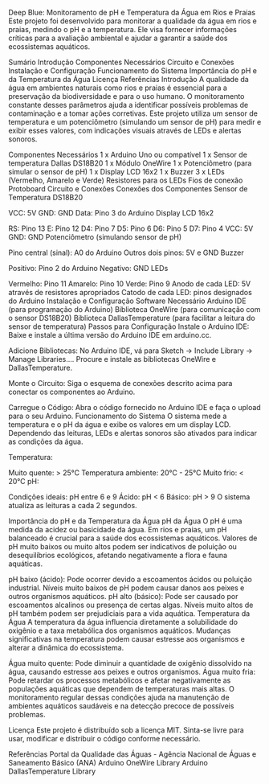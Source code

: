 Deep Blue: Monitoramento de pH e Temperatura da Água em Rios e Praias
Este projeto foi desenvolvido para monitorar a qualidade da água em rios e praias, medindo o pH e a temperatura. Ele visa fornecer informações críticas para a avaliação ambiental e ajudar a garantir a saúde dos ecossistemas aquáticos.

Sumário
Introdução
Componentes Necessários
Circuito e Conexões
Instalação e Configuração
Funcionamento do Sistema
Importância do pH e da Temperatura da Água
Licença
Referências
Introdução
A qualidade da água em ambientes naturais como rios e praias é essencial para a preservação da biodiversidade e para o uso humano. O monitoramento constante desses parâmetros ajuda a identificar possíveis problemas de contaminação e a tomar ações corretivas. Este projeto utiliza um sensor de temperatura e um potenciômetro (simulando um sensor de pH) para medir e exibir esses valores, com indicações visuais através de LEDs e alertas sonoros.

Componentes Necessários
1 x Arduino Uno ou compatível
1 x Sensor de temperatura Dallas DS18B20
1 x Módulo OneWire
1 x Potenciômetro (para simular o sensor de pH)
1 x Display LCD 16x2
1 x Buzzer
3 x LEDs (Vermelho, Amarelo e Verde)
Resistores para os LEDs
Fios de conexão
Protoboard
Circuito e Conexões
Conexões dos Componentes
Sensor de Temperatura DS18B20

VCC: 5V
GND: GND
Data: Pino 3 do Arduino
Display LCD 16x2

RS: Pino 13
E: Pino 12
D4: Pino 7
D5: Pino 6
D6: Pino 5
D7: Pino 4
VCC: 5V
GND: GND
Potenciômetro (simulando sensor de pH)

Pino central (sinal): A0 do Arduino
Outros dois pinos: 5V e GND
Buzzer

Positivo: Pino 2 do Arduino
Negativo: GND
LEDs

Vermelho: Pino 11
Amarelo: Pino 10
Verde: Pino 9
Anodo de cada LED: 5V através de resistores apropriados
Catodo de cada LED: pinos designados do Arduino
Instalação e Configuração
Software Necessário
Arduino IDE (para programação do Arduino)
Biblioteca OneWire (para comunicação com o sensor DS18B20)
Biblioteca DallasTemperature (para facilitar a leitura do sensor de temperatura)
Passos para Configuração
Instale o Arduino IDE:
Baixe e instale a última versão do Arduino IDE em arduino.cc.

Adicione Bibliotecas:
No Arduino IDE, vá para Sketch -> Include Library -> Manage Libraries.... Procure e instale as bibliotecas OneWire e DallasTemperature.

Monte o Circuito:
Siga o esquema de conexões descrito acima para conectar os componentes ao Arduino.

Carregue o Código:
Abra o código fornecido no Arduino IDE e faça o upload para o seu Arduino.
Funcionamento do Sistema
O sistema mede a temperatura e o pH da água e exibe os valores em um display LCD. Dependendo das leituras, LEDs e alertas sonoros são ativados para indicar as condições da água.

Temperatura:

Muito quente: > 25°C
Temperatura ambiente: 20°C - 25°C
Muito frio: < 20°C
pH:

Condições ideais: pH entre 6 e 9
Ácido: pH < 6
Básico: pH > 9
O sistema atualiza as leituras a cada 2 segundos.

Importância do pH e da Temperatura da Água
pH da Água
O pH é uma medida da acidez ou basicidade da água. Em rios e praias, um pH balanceado é crucial para a saúde dos ecossistemas aquáticos. Valores de pH muito baixos ou muito altos podem ser indicativos de poluição ou desequilíbrios ecológicos, afetando negativamente a flora e fauna aquáticas.

pH baixo (ácido): Pode ocorrer devido a escoamentos ácidos ou poluição industrial. Níveis muito baixos de pH podem causar danos aos peixes e outros organismos aquáticos.
pH alto (básico): Pode ser causado por escoamentos alcalinos ou presença de certas algas. Níveis muito altos de pH também podem ser prejudiciais para a vida aquática.
Temperatura da Água
A temperatura da água influencia diretamente a solubilidade do oxigênio e a taxa metabólica dos organismos aquáticos. Mudanças significativas na temperatura podem causar estresse aos organismos e alterar a dinâmica do ecossistema.

Água muito quente: Pode diminuir a quantidade de oxigênio dissolvido na água, causando estresse aos peixes e outros organismos.
Água muito fria: Pode retardar os processos metabólicos e afetar negativamente as populações aquáticas que dependem de temperaturas mais altas.
O monitoramento regular dessas condições ajuda na manutenção de ambientes aquáticos saudáveis e na detecção precoce de possíveis problemas.

Licença
Este projeto é distribuído sob a licença MIT. Sinta-se livre para usar, modificar e distribuir o código conforme necessário.

Referências
Portal da Qualidade das Águas - Agência Nacional de Águas e Saneamento Básico (ANA)
Arduino OneWire Library
Arduino DallasTemperature Library